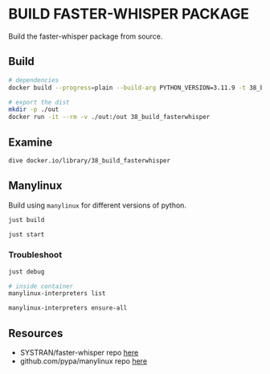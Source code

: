 # BUILD FASTER-WHISPER PACKAGE

Build the faster-whisper package from source.

## Build

```sh
# dependencies
docker build --progress=plain --build-arg PYTHON_VERSION=3.11.9 -t 38_build_fasterwhisper .

# export the dist
mkdir -p ./out
docker run -it --rm -v ./out:/out 38_build_fasterwhisper
```

## Examine

```sh
dive docker.io/library/38_build_fasterwhisper
```

## Manylinux

Build using `manylinux` for different versions of python.

```sh
just build

just start
```

### Troubleshoot

```sh
just debug

# inside container
manylinux-interpreters list

manylinux-interpreters ensure-all
```

## Resources

- SYSTRAN/faster-whisper repo [here](https://github.com/SYSTRAN/faster-whisper)
- github.com/pypa/manylinux repo [here](https://github.com/pypa/manylinux)
